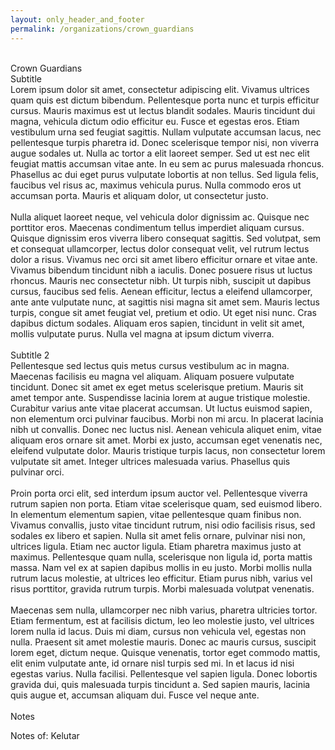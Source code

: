 ```yaml
---
layout: only_header_and_footer
permalink: /organizations/crown_guardians
---
```



<div class="section" id="about">
  <div class="container">
    <div class="section" id="about">
      <div class="container">
        <div class="card" data-aos="fade-up" data-aos-offset="10">
        <br>
        <div class="h1 text-center mb-4 title">
          Crown Guardians
        </div>
        <div>
          <div class="col-lg-12">
            <div class="h4 mt-0 title">Subtitle</div>
            Lorem ipsum dolor sit amet, consectetur adipiscing elit. Vivamus ultrices quam quis est dictum bibendum. Pellentesque porta nunc et turpis efficitur cursus. Mauris maximus est ut lectus blandit sodales. Mauris tincidunt dui magna, vehicula dictum odio efficitur eu. Fusce et egestas eros. Etiam vestibulum urna sed feugiat sagittis. Nullam vulputate accumsan lacus, nec pellentesque turpis pharetra id. Donec scelerisque tempor nisi, non viverra augue sodales ut. Nulla ac tortor a elit laoreet semper. Sed ut est nec elit feugiat mattis accumsan vitae ante. In eu sem ac purus malesuada rhoncus. Phasellus ac dui eget purus vulputate lobortis at non tellus. Sed ligula felis, faucibus vel risus ac, maximus vehicula purus. Nulla commodo eros ut accumsan porta. Mauris et aliquam dolor, ut consectetur justo.
            <br><br>
            Nulla aliquet laoreet neque, vel vehicula dolor dignissim ac. Quisque nec porttitor eros. Maecenas condimentum tellus imperdiet aliquam cursus. Quisque dignissim eros viverra libero consequat sagittis. Sed volutpat, sem et consequat ullamcorper, lectus dolor consequat velit, vel rutrum lectus dolor a risus. Vivamus nec orci sit amet libero efficitur ornare et vitae ante. Vivamus bibendum tincidunt nibh a iaculis. Donec posuere risus ut luctus rhoncus. Mauris nec consectetur nibh. Ut turpis nibh, suscipit ut dapibus cursus, faucibus sed felis. Aenean efficitur, lectus a eleifend ullamcorper, ante ante vulputate nunc, at sagittis nisi magna sit amet sem. Mauris lectus turpis, congue sit amet feugiat vel, pretium et odio. Ut eget nisi nunc. Cras dapibus dictum sodales. Aliquam eros sapien, tincidunt in velit sit amet, mollis vulputate purus. Nulla vel magna at ipsum dictum viverra.
            <br><br>
            <div class="h4 mt-0 title">Subtitle 2</div>
            Pellentesque sed lectus quis metus cursus vestibulum ac in magna. Maecenas facilisis eu magna vel aliquam. Aliquam posuere vulputate tincidunt. Donec sit amet ex eget metus scelerisque pretium. Mauris sit amet tempor ante. Suspendisse lacinia lorem at augue tristique molestie. Curabitur varius ante vitae placerat accumsan. Ut luctus euismod sapien, non elementum orci pulvinar faucibus. Morbi non mi arcu. In placerat lacinia nibh ut convallis. Donec nec luctus nisl. Aenean vehicula aliquet enim, vitae aliquam eros ornare sit amet. Morbi ex justo, accumsan eget venenatis nec, eleifend vulputate dolor. Mauris tristique turpis lacus, non consectetur lorem vulputate sit amet. Integer ultrices malesuada varius. Phasellus quis pulvinar orci.
            <br><br>
            Proin porta orci elit, sed interdum ipsum auctor vel. Pellentesque viverra rutrum sapien non porta. Etiam vitae scelerisque quam, sed euismod libero. In elementum elementum sapien, vitae pellentesque quam finibus non. Vivamus convallis, justo vitae tincidunt rutrum, nisi odio facilisis risus, sed sodales ex libero et sapien. Nulla sit amet felis ornare, pulvinar nisi non, ultrices ligula. Etiam nec auctor ligula. Etiam pharetra maximus justo at maximus. Pellentesque quam nulla, scelerisque non ligula id, porta mattis massa. Nam vel ex at sapien dapibus mollis in eu justo. Morbi mollis nulla rutrum lacus molestie, at ultrices leo efficitur. Etiam purus nibh, varius vel risus porttitor, gravida rutrum turpis. Morbi malesuada volutpat venenatis.
            <br><br>
            Maecenas sem nulla, ullamcorper nec nibh varius, pharetra ultricies tortor. Etiam fermentum, est at facilisis dictum, leo leo molestie justo, vel ultrices lorem nulla id lacus. Duis mi diam, cursus non vehicula vel, egestas non nulla. Praesent sit amet molestie mauris. Donec ac mauris cursus, suscipit lorem eget, dictum neque. Quisque venenatis, tortor eget commodo mattis, elit enim vulputate ante, id ornare nisl turpis sed mi. In et lacus id nisi egestas varius. Nulla facilisi. Pellentesque vel sapien ligula. Donec lobortis gravida dui, quis malesuada turpis tincidunt a. Sed sapien mauris, lacinia quis augue et, accumsan aliquam dui. Fusce vel neque ante. 
            <br><br>
          </div>
      </div>
    </div>    
    <div class="h3 text-left mb-4 title">
      Notes
    </div>
    <div>
      <p>Notes of: Kelutar</p>
    </div>  
  </div>
</div>
